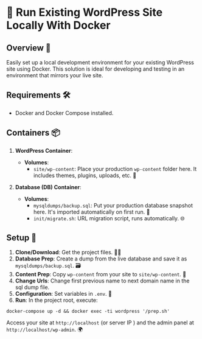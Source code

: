 # 🚀 Run Existing WordPress Site Locally With Docker

## Overview 🌟
Easily set up a local development environment for your existing WordPress site using Docker. This solution is ideal for developing and testing in an environment that mirrors your live site.

## Requirements 🛠️
- Docker and Docker Compose installed.

## Containers 📦
1. **WordPress Container**: 
   - **Volumes**:
     - `site/wp-content`: Place your production `wp-content` folder here. It includes themes, plugins, uploads, etc. 🎨

2. **Database (DB) Container**:
   - **Volumes**:
     - `mysqldumps/backup.sql`: Put your production database snapshot here. It's imported automatically on first run. 🔄
     - `init/migrate.sh`: URL migration script, runs automatically. 🌐

## Setup 🔧
1. **Clone/Download**: Get the project files. 👨‍💻
2. **Database Prep**: Create a dump from the live database and save it as `mysqldumps/backup.sql`. 🗃️
3. **Content Prep**: Copy `wp-content` from your site to `site/wp-content`. 📂
4. **Change Urls**: Change first previous name to next domain name in the sql dump file.
5. **Configuration**: Set variables in `.env`. 📝
6. **Run**: In the project root, execute:

```
docker-compose up -d && docker exec -ti wordpress '/prep.sh'
```

Access your site at `http://localhost` (or server IP ) and the admin panel at `http://localhost/wp-admin`. 🌍
